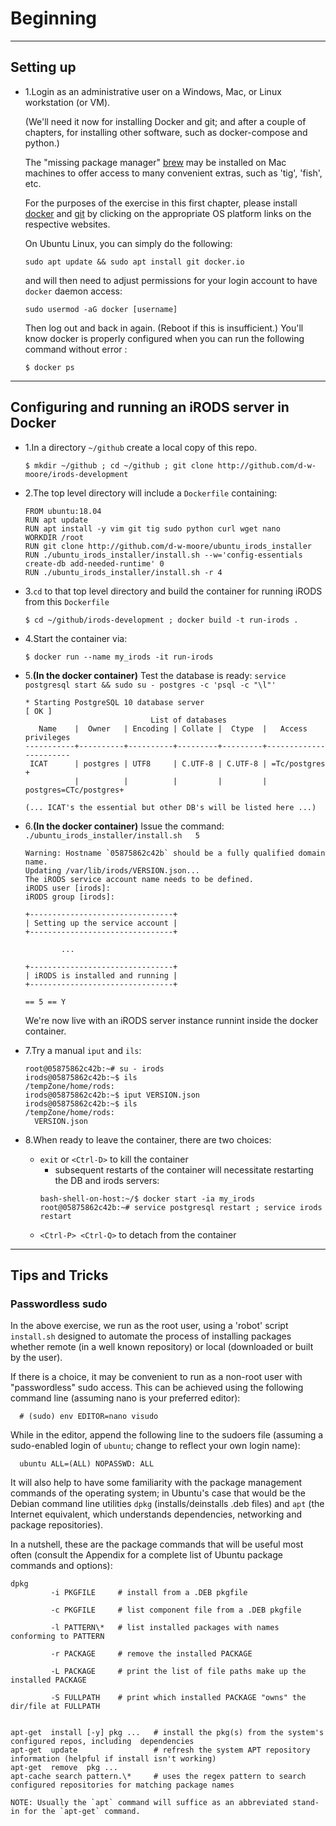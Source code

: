 # Beginning

---

## Setting up

  * 1.Login as an administrative user on a Windows, Mac, or Linux workstation (or VM).

       (We'll need it now for installing Docker and git; and after a couple of chapters, for installing other
       software, such as docker-compose and python.)

       The "missing package manager" [brew](https://docs.brew.sh/Installation) may be installed on Mac machines to offer access to many convenient extras, such as 'tig', 'fish', etc.

       For the purposes of the exercise in this first chapter, please install [docker](http://docs.docker.com) and [git](http://git-scm.com) by clicking on the appropriate OS platform links on the respective websites.

       On Ubuntu Linux, you can simply do the following:
       ```
       sudo apt update && sudo apt install git docker.io
       ```
       and will then need to adjust permissions for your login account to have `docker` daemon access:
       ```
       sudo usermod -aG docker [username]
       ```
       Then log out and back in again. (Reboot if this is insufficient.)
       You'll know docker is properly configured when you can run the following
       command without error :
       ```
       $ docker ps
       ```
---

## Configuring and running an iRODS server in Docker

  * 1.In a directory `~/github` create a local copy of this repo.
       ```
       $ mkdir ~/github ; cd ~/github ; git clone http://github.com/d-w-moore/irods-development
       ```
  * 2.The top level directory will include a `Dockerfile` containing:
       ```
       FROM ubuntu:18.04
       RUN apt update
       RUN apt install -y vim git tig sudo python curl wget nano
       WORKDIR /root
       RUN git clone http://github.com/d-w-moore/ubuntu_irods_installer
       RUN ./ubuntu_irods_installer/install.sh --w='config-essentials create-db add-needed-runtime' 0
       RUN ./ubuntu_irods_installer/install.sh -r 4
       ```
  * 3.`cd` to that top level directory and build the container for running iRODS from this `Dockerfile`
    ```
    $ cd ~/github/irods-development ; docker build -t run-irods .
    ```
  * 4.Start the container via:
    ```
    $ docker run --name my_irods -it run-irods
    ```
  * 5.**(In the docker container)** Test the database is ready: `service postgresql start && sudo su - postgres -c 'psql -c "\l"'`
    ```
    * Starting PostgreSQL 10 database server                                   [ OK ]
                                List of databases
       Name    |  Owner   | Encoding | Collate |  Ctype  |   Access privileges   
    -----------+----------+----------+---------+---------+-----------------------
     ICAT      | postgres | UTF8     | C.UTF-8 | C.UTF-8 | =Tc/postgres         +
               |          |          |         |         | postgres=CTc/postgres+

    (... ICAT's the essential but other DB's will be listed here ...)
    ```
  * 6.**(In the docker container)** Issue the command: `./ubuntu_irods_installer/install.sh   5`

    ```
    Warning: Hostname `05875862c42b` should be a fully qualified domain name.
    Updating /var/lib/irods/VERSION.json...
    The iRODS service account name needs to be defined.
    iRODS user [irods]:
    iRODS group [irods]:

    +--------------------------------+
    | Setting up the service account |
    +--------------------------------+
    
            ...

    +--------------------------------+
    | iRODS is installed and running |
    +--------------------------------+

    == 5 == Y
    ```
    We're now live with an iRODS server instance runnint inside the docker container.
   
  * 7.Try a manual `iput` and `ils`:
    ```
    root@05875862c42b:~# su - irods
    irods@05875862c42b:~$ ils
    /tempZone/home/rods:
    irods@05875862c42b:~$ iput VERSION.json
    irods@05875862c42b:~$ ils
    /tempZone/home/rods:
      VERSION.json
    ```

  * 8.When ready to leave the container, there are two choices:
    - `exit` or `<Ctrl-D>` to kill the container
       * subsequent restarts of the container will necessitate restarting the DB and irods servers:
       ```
       bash-shell-on-host:~/$ docker start -ia my_irods
       root@05875862c42b:~# service postgresql restart ; service irods restart
       ```
    - `<Ctrl-P> <Ctrl-Q>` to detach from the container

---

## Tips and Tricks

### Passwordless sudo

In the above exercise, we run as the root user, using a 'robot' script `install.sh` designed to automate the
process of installing packages whether remote (in a well known repository) or local (downloaded or built by the user).

If there is a choice, it may be convenient to run as a non-root user with "passwordless" sudo access. This can be
achieved using the following command line (assuming nano is your preferred editor):

```
  # (sudo) env EDITOR=nano visudo
```

While in the editor, append the following line to the sudoers file (assuming a sudo-enabled login of `ubuntu`;
change to reflect your own login name):

```
  ubuntu ALL=(ALL) NOPASSWD: ALL
```

It will also help to have some familiarity with the package management commands of the operating system; in
Ubuntu's case that would be the Debian command line utilities `dpkg` (installs/deinstalls .deb files) and
`apt` (the Internet equivalent, which  understands dependencies, networking and package repositories).

In a nutshell,  these are the package commands that will be useful most often (consult the Appendix for a
complete list of Ubuntu  package commands and options):

```
dpkg
         -i PKGFILE     # install from a .DEB pkgfile

         -c PKGFILE     # list component file from a .DEB pkgfile

         -l PATTERN\*   # list installed packages with names conforming to PATTERN

         -r PACKAGE     # remove the installed PACKAGE

         -L PACKAGE     # print the list of file paths make up the installed PACKAGE

         -S FULLPATH    # print which installed PACKAGE "owns" the dir/file at FULLPATH


apt-get  install [-y] pkg ...   # install the pkg(s) from the system's configured repos, including  dependencies
apt-get  update                 # refresh the system APT repository information (helpful if install isn't working)
apt-get  remove  pkg ...
apt-cache search pattern.\*     # uses the regex pattern to search configured repositories for matching package names

NOTE: Usually the `apt` command will suffice as an abbreviated stand-in for the `apt-get` command.

```
